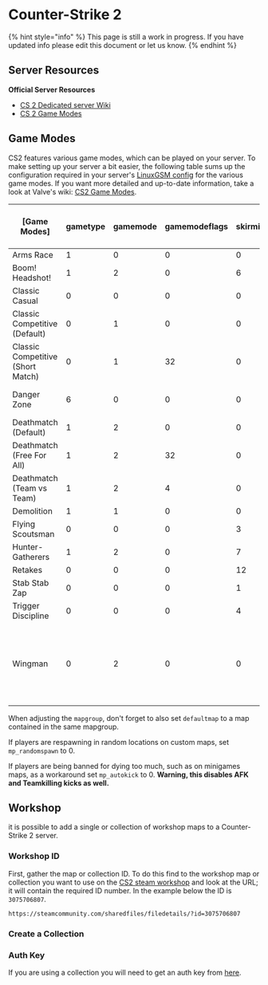 # Counter-Strike 2

{% hint style="info" %}
This page is still a work in progress. If you have updated info please edit this document or let us know.
{% endhint %}

## **Server Resources**

**Official Server Resources**

* [CS 2 Dedicated server Wiki](https://developer.valvesoftware.com/wiki/Counter-Strike\_2/Dedicated\_Servers)
* [CS 2 Game Modes](https://developer.valvesoftware.com/wiki/CS:GO\_Game\_Modes)

## **Game Modes**

CS2 features various game modes, which can be played on your server. To make setting up your server a bit easier, the following table sums up the configuration required in your server's [LinuxGSM config](../configuration/linuxgsm-config.md) for the various game modes. If you want more detailed and up-to-date information, take a look at Valve's wiki: [CS2 Game Modes](https://developer.valvesoftware.com/wiki/CS:GO\_Game\_Modes).&#x20;

| \[Game Modes]                     | gametype | gamemode | gamemodeflags | skirmishid | mapgroup (you can mix these across all Game Modes except Danger Zone, but use only one)                                                                             |
| --------------------------------- | -------- | -------- | ------------- | ---------- | ------------------------------------------------------------------------------------------------------------------------------------------------------------------- |
| Arms Race                         | 1        | 0        | 0             | 0          | mg\_armsrace                                                                                                                                                        |
| Boom! Headshot!                   | 1        | 2        | 0             | 6          | mg\_skirmish\_headshots                                                                                                                                             |
| Classic Casual                    | 0        | 0        | 0             | 0          | mg\_casualsigma, mg\_casualdelta                                                                                                                                    |
| Classic Competitive (Default)     | 0        | 1        | 0             | 0          | mg\_active, mg\_reserves, mg\_hostage, mg\_de\_dust2, ...                                                                                                           |
| Classic Competitive (Short Match) | 0        | 1        | 32            | 0          | mg\_active, mg\_reserves, mg\_hostage, mg\_de\_dust2, ...                                                                                                           |
| Danger Zone                       | 6        | 0        | 0             | 0          | mg\_dz\_blacksite (map: dz\_blacksite), mg\_dz\_sirocco (map: dz\_sirocco)                                                                                          |
| Deathmatch (Default)              | 1        | 2        | 0             | 0          | mg\_deathmatch                                                                                                                                                      |
| Deathmatch (Free For All)         | 1        | 2        | 32            | 0          | mg\_deathmatch                                                                                                                                                      |
| Deathmatch (Team vs Team)         | 1        | 2        | 4             | 0          | mg\_deathmatch                                                                                                                                                      |
| Demolition                        | 1        | 1        | 0             | 0          | mg\_demolition                                                                                                                                                      |
| Flying Scoutsman                  | 0        | 0        | 0             | 3          | mg\_skirmish\_flyingscoutsman                                                                                                                                       |
| Hunter-Gatherers                  | 1        | 2        | 0             | 7          | mg\_skirmish\_huntergatherers                                                                                                                                       |
| Retakes                           | 0        | 0        | 0             | 12         | mg\_skirmish\_retakes                                                                                                                                               |
| Stab Stab Zap                     | 0        | 0        | 0             | 1          | mg\_skirmish\_stabstabzap                                                                                                                                           |
| Trigger Discipline                | 0        | 0        | 0             | 4          | mg\_skirmish\_triggerdiscipline                                                                                                                                     |
| Wingman                           | 0        | 2        | 0             | 0          | mg\_de\_prime, mg\_de\_blagai, mg\_de\_vertigo, mg\_de\_inferno, mg\_de\_overpass, mg\_de\_cbble, mg\_de\_train, mg\_de\_shortnuke, mg\_de\_shortdust, mg\_de\_lake |

When adjusting the `mapgroup`, don't forget to also set `defaultmap` to a map contained in the same mapgroup.

If players are respawning in random locations on custom maps, set `mp_randomspawn` to 0.

If players are being banned for dying too much, such as on minigames maps, as a workaround set `mp_autokick` to 0. **Warning, this disables AFK and Teamkilling kicks as well.**

## Workshop

it is possible to add a single or collection of workshop maps to a Counter-Strike 2 server.

### Workshop ID

First, gather the map or collection ID. To do this find to the workshop map or collection you want to use on the [CS2 steam workshop](https://steamcommunity.com/app/730/workshop/) and look at the URL; it will contain the required ID number. In the example below the ID is `3075706807`.

```
https://steamcommunity.com/sharedfiles/filedetails/?id=3075706807
```

### Create a Collection



### Auth Key

If you are using a collection you will need to get an auth key from [here](https://steamcommunity.com/dev/apikey).
